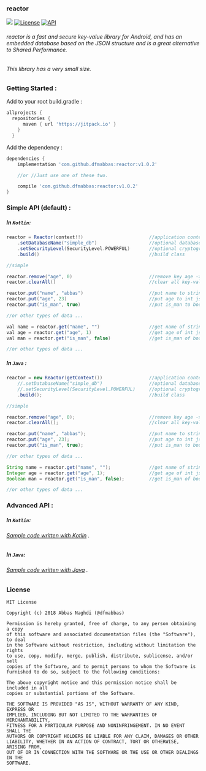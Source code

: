 ### reactor
[![](https://jitpack.io/v/dfmabbas/reactor.svg)](https://jitpack.io/#dfmAbbas/reactor)
[![License](http://img.shields.io/badge/license-MIT-green.svg?style=flat)](https://github.com/dfmabbas/reactor)
[![API](https://img.shields.io/badge/API-15%2B-blue.svg?style=flat)](https://github.com/dfmabbas/reactor)

###### reactor is a fast and secure key-value library for Android, and has an embedded database based on the JSON structure and is a great alternative to Shared Performance.
###### This library has a very small size.

### Getting Started :
Add to your root build.gradle :
```Groovy
allprojects {
  repositories {
      maven { url 'https://jitpack.io' }
    }
  }
```

Add the dependency :
```Groovy
dependencies {
    implementation 'com.github.dfmabbas:reactor:v1.0.2'

    //or //Just use one of these two.

    compile 'com.github.dfmabbas:reactor:v1.0.2'
}
```

### Simple API (default) :

##### In `Kotlin`:
```Groovy
reactor = Reactor(context!!)                        //application context
    .setDatabaseName("simple_db")                   //optional database name
    .setSecurityLevel(SecurityLevel.POWERFUL)       //optional cryptographic algorithm
    .build()                                        //build class

//simple

reactor.remove("age", 0)                            //remove key age -> 0 is a type number
reactor.clearAll()                                  //clear all key-value

reactor.put("name", "abbas")                        //put name to string json
reactor.put("age", 23)                              //put age to int json
reactor.put("is_man", true)                         //put is_man to boolean json

//or other types of data ...

val name = reactor.get("name", "")                  //get name of string json
val age = reactor.get("age", 1)                     //get age of int json
val man = reactor.get("is_man", false)              //get is_man of boolean json

//or other types of data ...

```

##### In `Java` :
```Groovy
reactor = new Reactor(getContext())                 //application context
    //.setDatabaseName("simple_db")                 //optional database name
    //.setSecurityLevel(SecurityLevel.POWERFUL)     //optional cryptographic algorithm
    .build();                                       //build class

//simple

reactor.remove("age", 0);                           //remove key age -> 0 is a type number
reactor.clearAll();                                 //clear all key-value

reactor.put("name", "abbas");                       //put name to string json
reactor.put("age", 23);                             //put age to int json
reactor.put("is_man", true);                        //put is_man to boolean json

//or other types of data ...

String name = reactor.get("name", "");              //get name of string json
Integer age = reactor.get("age", 1);                //get age of int json
Boolean man = reactor.get("is_man", false);         //get is_man of boolean json

//or other types of data ...

```

### Advanced API :

##### In `Kotlin`:
###### [Sample code written with Kotlin](sample/src/main/java/com/dfmabbas/sample/KotlinSample.kt) .

##### In `Java`:
###### [Sample code written with Java](sample/src/main/java/com/dfmabbas/sample/JavaSample.java) .

### License
    MIT License

    Copyright (c) 2018 Abbas Naghdi (@dfmabbas)

    Permission is hereby granted, free of charge, to any person obtaining a copy
    of this software and associated documentation files (the "Software"), to deal
    in the Software without restriction, including without limitation the rights
    to use, copy, modify, merge, publish, distribute, sublicense, and/or sell
    copies of the Software, and to permit persons to whom the Software is
    furnished to do so, subject to the following conditions:

    The above copyright notice and this permission notice shall be included in all
    copies or substantial portions of the Software.

    THE SOFTWARE IS PROVIDED "AS IS", WITHOUT WARRANTY OF ANY KIND, EXPRESS OR
    IMPLIED, INCLUDING BUT NOT LIMITED TO THE WARRANTIES OF MERCHANTABILITY,
    FITNESS FOR A PARTICULAR PURPOSE AND NONINFRINGEMENT. IN NO EVENT SHALL THE
    AUTHORS OR COPYRIGHT HOLDERS BE LIABLE FOR ANY CLAIM, DAMAGES OR OTHER
    LIABILITY, WHETHER IN AN ACTION OF CONTRACT, TORT OR OTHERWISE, ARISING FROM,
    OUT OF OR IN CONNECTION WITH THE SOFTWARE OR THE USE OR OTHER DEALINGS IN THE
    SOFTWARE.

